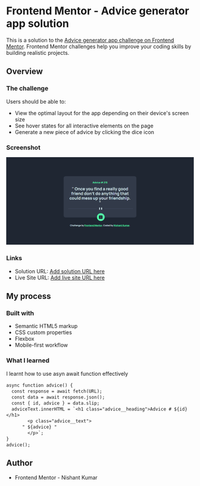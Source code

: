 # Frontend Mentor - Advice generator app solution

This is a solution to the [Advice generator app challenge on Frontend Mentor](https://www.frontendmentor.io/profile/nishantdev365). Frontend Mentor challenges help you improve your coding skills by building realistic projects.

## Overview

### The challenge

Users should be able to:

- View the optimal layout for the app depending on their device's screen size
- See hover states for all interactive elements on the page
- Generate a new piece of advice by clicking the dice icon

### Screenshot

![Design preview for the Advice generator app coding challenge](./design/advice%20generator.png)

### Links

- Solution URL: [Add solution URL here](https://www.frontendmentor.io/solutions/advice-generator-app-J_ynFvMccs)
- Live Site URL: [Add live site URL here](https://nishantdev365.github.io/advice-generator/)

## My process

### Built with

- Semantic HTML5 markup
- CSS custom properties
- Flexbox
- Mobile-first workflow

### What I learned

I learnt how to use asyn await function effectively

```API
async function advice() {
  const response = await fetch(URL);
  const data = await response.json();
  const { id, advice } = data.slip;
  adviceText.innerHTML = `<h1 class="advice__heading">Advice # ${id}</h1>
        <p class="advice__text">
      " ${advice} "
        </p>`;
}
advice();
```

## Author

- Frontend Mentor - Nishant Kumar
